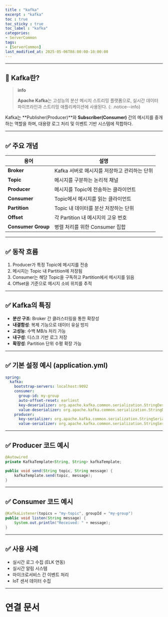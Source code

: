 ```yaml
---
title : "kafka"
excerpt : "kafka"
toc : true
toc_sticky : true
toc_label : "kafka"
categories:
- ServerCommon
tags:
- [ServerCommon]
last_modified_at: 2025-05-06T08:00:00-10:00:00
---
```

  
---
  
## 📌 Kafka란?

> **info**
>
> **Apache Kafka**는 고성능의 분산 메시지 스트리밍 플랫폼으로, 실시간 데이터 파이프라인과 스트리밍 애플리케이션에 사용된다. 
{: .notice--info}  

Kafka는 **Publisher(Producer)**와 **Subscriber(Consumer)** 간의 메시지를 중개하는 역할을 하며, 대용량 로그 처리 및 이벤트 기반 시스템에 적합하다.

---
  
## ✅ 주요 개념

| 용어                 | 설명                          |
| ------------------ | --------------------------- |
| **Broker**         | Kafka 서버로 메시지를 저장하고 관리하는 단위 |
| **Topic**          | 메시지를 구분하는 논리적 채널            |
| **Producer**       | 메시지를 Topic에 전송하는 클라이언트      |
| **Consumer**       | Topic에서 메시지를 읽는 클라이언트       |
| **Partition**      | Topic 내 데이터를 분산 저장하는 단위     |
| **Offset**         | 각 Partition 내 메시지의 고유 번호    |
| **Consumer Group** | 병렬 처리를 위한 Consumer 집합       |

---
  
## ✅ 동작 흐름

1. Producer가 특정 Topic에 메시지를 전송
2. 메시지는 Topic 내 Partition에 저장됨
3. Consumer는 해당 Topic을 구독하고 Partition에서 메시지를 읽음
4. Offset을 기준으로 메시지 소비 위치를 추적

---
  
## ✅ Kafka의 특징

- **분산 구조**: Broker 간 클러스터링을 통한 확장성
- **내결함성**: 복제 기능으로 데이터 유실 방지
- **고성능**: 수백 MB/s 처리 가능
- **내구성**: 디스크 기반 로그 저장
- **확장성**: Partition 단위 수평 확장 가능

---
  
## ✅ 기본 설정 예시 (application.yml)
  
```yaml
spring:
  kafka:
    bootstrap-servers: localhost:9092
    consumer:
      group-id: my-group
      auto-offset-reset: earliest
      key-deserializer: org.apache.kafka.common.serialization.StringDeserializer
      value-deserializer: org.apache.kafka.common.serialization.StringDeserializer
    producer:
      key-serializer: org.apache.kafka.common.serialization.StringSerializer
      value-serializer: org.apache.kafka.common.serialization.StringSerializer
```

---
  
## ✅ Producer 코드 예시
  
```java
@Autowired
private KafkaTemplate<String, String> kafkaTemplate;

public void send(String topic, String message) {
    kafkaTemplate.send(topic, message);
}
```

---
  
## ✅ Consumer 코드 예시
  
```java
@KafkaListener(topics = "my-topic", groupId = "my-group")
public void listen(String message) {
    System.out.println("Received: " + message);
}
```

---
  
## ✅ 사용 사례

- 실시간 로그 수집 (ELK 연동)
- 실시간 알림 시스템
- 마이크로서비스 간 이벤트 처리
- IoT 센서 데이터 수집

---
  
# 연결 문서